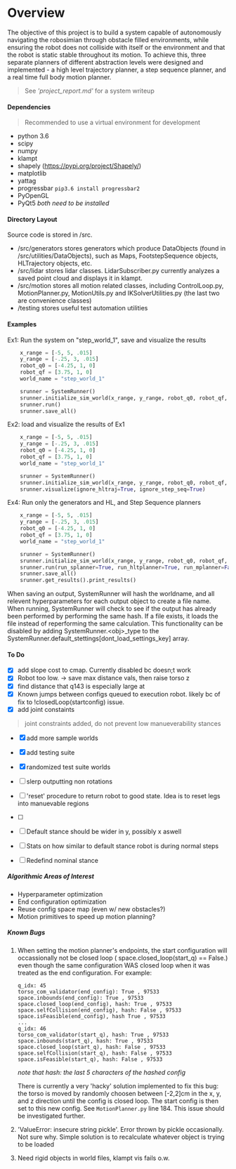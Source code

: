 # Overview
The objective of this project is to build a system capable of autonomously navigating the robosimian
through obstacle filled environments, while ensuring the robot does not colliside with itself or the environment and that the 
robot is static stable throughout its motion. To achieve this, three separate planners of different abstraction levels 
were designed and implemented - a high level trajectory planner, a step sequence planner, and a real time full body motion planner. 

> See *'project_report.md'* for a system writeup


#### Dependencies

> Recommended to use a virtual environment for development

- python 3.6
- scipy
- numpy
- klampt
- shapely (https://pypi.org/project/Shapely/)
- matplotlib
- yattag
- progressbar `pip3.6 install progressbar2`
- PyOpenGL
- PyQt5 *both need to be installed*


#### Directory Layout

Source code is stored in /src. 
- /src/generators stores generators which produce DataObjects (found in /src/utilities/DataObjects), such as Maps, 
FootstepSequence objects, HLTrajectory objects, etc. 
- /src/lidar stores lidar classes. LidarSubscriber.py currently analyzes a saved point cloud and displays it in klampt.
- /src/motion stores all motion related classes, including ControlLoop.py, MotionPlanner.py, MotionUtils.py and 
IKSolverUtilities.py (the last two are convenience classes)
- /testing stores useful test automation utilities


#### Examples

Ex1: Run the system on "step_world_1", save and visualize the results
```python
    x_range = [-5, 5, .015]
    y_range = [-.25, 3, .015]
    robot_q0 = [-4.25, 1, 0]
    robot_qf = [3.75, 1, 0]
    world_name = "step_world_1"

    srunner = SystemRunner()
    srunner.initialize_sim_world(x_range, y_range, robot_q0, robot_qf, world_name, visualize=False)
    srunner.run()
    srunner.save_all()
```

Ex2: load and visualize the results of Ex1
```python
    x_range = [-5, 5, .015]
    y_range = [-.25, 3, .015]
    robot_q0 = [-4.25, 1, 0]
    robot_qf = [3.75, 1, 0]
    world_name = "step_world_1"

    srunner = SystemRunner()
    srunner.initialize_sim_world(x_range, y_range, robot_q0, robot_qf, world_name, visualize=True)
    srunner.visualize(ignore_hltraj=True, ignore_step_seq=True)
```

Ex4: Run only the generators and HL, and Step Sequence planners
```python
    x_range = [-5, 5, .015]
    y_range = [-.25, 3, .015]
    robot_q0 = [-4.25, 1, 0]
    robot_qf = [3.75, 1, 0]
    world_name = "step_world_1"

    srunner = SystemRunner()
    srunner.initialize_sim_world(x_range, y_range, robot_q0, robot_qf, world_name, visualize=False)
    srunner.run(run_splanner=True, run_hltplanner=True, run_mplanner=False)   # Note they are all true by default
    srunner.save_all()
    srunner.get_results().print_results()
```

When saving an output, SystemRunner will hash the worldname, and all relevent hyperparameters for each output object to create a file name.
When running, SystemRunner will check to see if the output has already been performed by performing the same hash. If a file exists, it loads the file
instead of reperforming the same calculation. This functionality can be disabled by adding SystemRunner.\<obj\>_type to the SystemRunner.default_stettings\[dont_load_settings_key\] array.



#### To Do


- [x] add slope cost to cmap. Currently disabled bc doesn;t work
- [x] Robot too low. -> save max distance vals, then raise torso z
- [x] find distance that q143 is especially large at
- [x] Known jumps between configs queued to execution robot. likely bc of fix to !closedLoop(startconfig) issue.
- [x] add joint constaints
> joint constraints added, do not prevent low manueverability stances

- [x] add more sample worlds
- [x] add testing suite
- [x] randomized test suite worlds

- [ ] slerp outputting non rotations
- [ ] 'reset' procedure to return robot to good state. Idea is to reset legs into manuevable regions
- [ ] 
- [ ] Default stance should be wider in y, possibly x aswell
- [ ] Stats on how similar to default stance robot is during normal steps
- [ ] Redefind nominal stance


##### Algorithmic Areas of Interest
- Hyperparameter optimization
- End configuration optimization
- Reuse config space map (even w/ new obstacles?)
- Motion primitives to speed up motion planning?


##### Known Bugs

1. When setting the motion planner's endpoints, the start configuration will occassionally not be closed loop ( space.closed_loop(start_q) == False.) even though
  the same configuration WAS closed loop when it was treated as the end configuration. For example: 
    ```
    q_idx: 45
    torso_com_validator(end_config): True , 97533
    space.inbounds(end_config): True , 97533
    space.closed_loop(end_config), hash: True , 97533
    space.selfCollision(end_config), hash: False , 97533
    space.isFeasible(end_config), hash True , 97533 
    ...    
    q_idx: 46
    torso_com_validator(start_q), hash: True , 97533
    space.inbounds(start_q), hash: True , 97533
    space.closed_loop(start_q), hash: False , 97533
    space.selfCollision(start_q), hash: False , 97533
    space.isFeasible(start_q), hash: False , 97533
    ```

    *note that hash: the last 5 characters of the hashed config*

    There is currently a very 'hacky' solution implemented to fix this bug: the torso is moved by randomly choosen between [-2,2]cm
    in the x, y, and z direction until the config is closed loop. The start config is then set to this new config. See `MotionPlanner.py` line 184. 
    This issue should be investigated further.

2. 'ValueError: insecure string pickle'. Error thrown by pickle occasionally. Not sure why. Simple solution is to recalculate 
    whatever object is trying to be loaded
    
    
3. Need rigid objects in world files, klampt vis fails o.w.